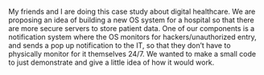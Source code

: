 My friends and I are doing this case study about digital healthcare. 
We are proposing an idea of building a new OS system for a hospital so that there are more secure servers to store patient data. 
One of our components is a notification system where the OS monitors for hackers/unauthorized entry, and sends a pop up notification to the IT, so that they don’t have to physically monitor for it themselves 24/7. 
We wanted to make a small code to just demonstrate and give a little idea of how it would work. 